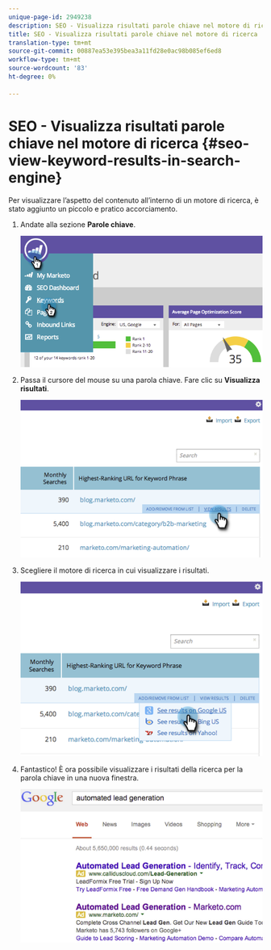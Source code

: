 ```yaml
---
unique-page-id: 2949238
description: SEO - Visualizza risultati parole chiave nel motore di ricerca - Documenti Marketo - Documentazione prodotto
title: SEO - Visualizza risultati parole chiave nel motore di ricerca
translation-type: tm+mt
source-git-commit: 00887ea53e395bea3a11fd28e0ac98b085ef6ed8
workflow-type: tm+mt
source-wordcount: '83'
ht-degree: 0%

---
```



# SEO - Visualizza risultati parole chiave nel motore di ricerca {#seo-view-keyword-results-in-search-engine}

Per visualizzare l’aspetto del contenuto all’interno di un motore di ricerca, è stato aggiunto un piccolo e pratico accorciamento.

1. Andate alla sezione **Parole chiave**.

   ![](assets/image2014-9-18-13-3a33-3a58.png)

1. Passa il cursore del mouse su una parola chiave. Fare clic su **Visualizza risultati**.

   ![](assets/image2014-9-18-13-3a34-3a2.png)

1. Scegliere il motore di ricerca in cui visualizzare i risultati.

   ![](assets/image2014-9-18-13-3a34-3a16.png)

1. Fantastico! È ora possibile visualizzare i risultati della ricerca per la parola chiave in una nuova finestra.

   ![](assets/image2014-9-18-13-3a34-3a24.png)

